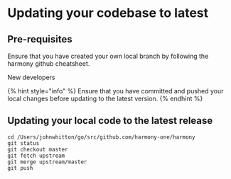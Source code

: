 # Updating your codebase to latest

## Pre-requisites

Ensure that you have created your own local branch by following the harmony github cheatsheet.

New developers

{% hint style="info" %}
Ensure that you have committed and pushed your local changes before updating to the latest version.
{% endhint %}

## Updating your local code to the latest release

```text
cd /Users/johnwhitton/go/src/github.com/harmony-one/harmony
git status
git checkout master
git fetch upstream
git merge upstream/master
git push
```

